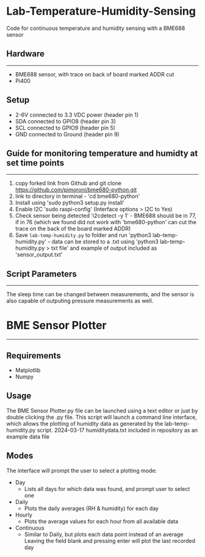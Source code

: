 # Lab-Temperature-Humidity-Sensing
Code for continuous temperature and humidity sensing with a BME688 sensor

## Hardware
----------------
- BME688 sensor, with trace on back of board marked ADDR cut
- Pi400

## Setup
- 2-6V connected to 3.3 VDC power (header pin 1)
- SDA connected to GPIO8 (header pin 3)
- SCL connected to GPIO9 (header pin 5)
- GND connected to Ground (header pin 9)


## Guide for monitoring temperature and humidty at set time points
----------------
1) copy forked link from Github and git clone https://github.com/pimoroni/bme680-python.git
2) link to directory in terminal - 'cd bme680-python'
3) Install using 'sudo python3 setup.py install'
4) Enable I2C 'sudo raspi-config' (Interface options > I2C to Yes)
5) Check sensor being detected 'i2cdetect -y 1' - BME688 should be in 77, if in 76 (which we found did not work with 'bme680-python' can cut the trace on the back of the board marked ADDR)
6) Save `lab-temp-humidity.py` to folder and run 'python3 lab-temp-humidity.py' - data can be stored to a .txt using 'python3 lab-temp-humidity.py > txt file' and example of output included as 'sensor_output.txt'

## Script Parameters
----------------
The sleep time can be changed between measurements, and the sensor is also capable of outputing pressure measurements as well.

# BME Sensor Plotter
----------------
## Requirements
- Matplotlib
- Numpy

## Usage
The BME Sensor Plotter.py file can be launched using a text editor or just by double clicking the .py file. 
This script will launch a command line interface, which allows the plotting of humidity data as generated by the lab-temp-humidity.py script. 
2024-03-17 humiditydata.txt included in repository as an example data file

## Modes
The interface will prompt the user to select a plotting mode:
- Day
  - Lists all days for which data was found, and prompt user to select one
- Daily
  - Plots the daily averages (RH & humidity) for each day
- Hourly
  - Plots the average values for each hour from all available data
- Continuous
  - Similar to Daily, but plots each data point instead of an average
Leaving the field blank and pressing enter will plot the last recorded day